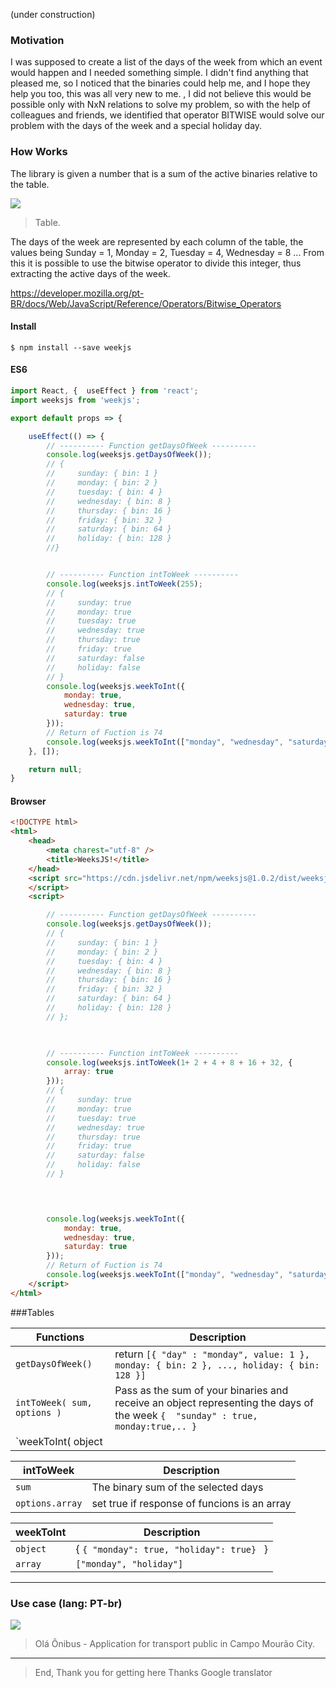 (under construction)

### Motivation

I was supposed to create a list of the days of the week from which an event would happen and I needed something simple. I didn't find anything that pleased me, so I noticed that the binaries could help me, and I hope they help you too, this was all very new to me. , I did not believe this would be possible only with NxN relations to solve my problem, so with the help of colleagues and friends, we identified that operator BITWISE would solve our problem with the days of the week and a special holiday day.

### How Works

The library is given a number that is a sum of the active binaries relative to the table.

[![](https://pplware.sapo.pt/wp-content/uploads/2013/01/cidr_00_thumb.jpg)](https://pplware.sapo.pt/wp-content/uploads/2013/01/cidr_00_thumb.jpg "Public image")
> Table.

The days of the week are represented by each column of the table, the values ​​being Sunday = 1, Monday = 2, Tuesday = 4,
Wednesday = 8 ...
From this it is possible to use the bitwise operator to divide this integer, thus extracting the active days of the week.

https://developer.mozilla.org/pt-BR/docs/Web/JavaScript/Reference/Operators/Bitwise_Operators


#### Install

`$ npm install --save weekjs`

#### ES6

```js
import React, {  useEffect } from 'react';
import weeksjs from 'weekjs';

export default props => {

	useEffect(() => {
		// ---------- Function getDaysOfWeek ---------- 
        console.log(weeksjs.getDaysOfWeek());
        // {
        //     sunday: { bin: 1 }
        //     monday: { bin: 2 }
        //     tuesday: { bin: 4 }
        //     wednesday: { bin: 8 }
        //     thursday: { bin: 16 }
        //     friday: { bin: 32 }
        //     saturday: { bin: 64 }
        //     holiday: { bin: 128 }
        //}


        // ---------- Function intToWeek ---------- 
        console.log(weeksjs.intToWeek(255);
        // {
        //     sunday: true
        //     monday: true
        //     tuesday: true
        //     wednesday: true
        //     thursday: true
        //     friday: true        
        //     saturday: false
        //     holiday: false
        // } 
        console.log(weeksjs.weekToInt({
            monday: true,
            wednesday: true,
            saturday: true
        }));
        // Return of Fuction is 74
        console.log(weeksjs.weekToInt(["monday", "wednesday", "saturday"]));
	}, []);

	return null;
}
```

#### Browser

```html
<!DOCTYPE html>
<html>
    <head>
        <meta charest="utf-8" />
        <title>WeeksJS!</title>
    </head>
	<script src="https://cdn.jsdelivr.net/npm/weeksjs@1.0.2/dist/weeksjs.umd.js">
    </script>
    <script>

        // ---------- Function getDaysOfWeek ---------- 
        console.log(weeksjs.getDaysOfWeek());
        // {
        //     sunday: { bin: 1 }
        //     monday: { bin: 2 }
        //     tuesday: { bin: 4 }
        //     wednesday: { bin: 8 }
        //     thursday: { bin: 16 }
        //     friday: { bin: 32 }
        //     saturday: { bin: 64 }
        //     holiday: { bin: 128 }
        // };

        

        // ---------- Function intToWeek ---------- 
        console.log(weeksjs.intToWeek(1+ 2 + 4 + 8 + 16 + 32, {
            array: true
        }));
        // {
        //     sunday: true
        //     monday: true
        //     tuesday: true
        //     wednesday: true
        //     thursday: true
        //     friday: true        
        //     saturday: false
        //     holiday: false
        // } 

        


        console.log(weeksjs.weekToInt({
            monday: true,
            wednesday: true,
            saturday: true
        }));
        // Return of Fuction is 74
        console.log(weeksjs.weekToInt(["monday", "wednesday", "saturday"]));
    </script>
</html>
```
                    
###Tables

| Functions | Description                    |
| ------------- | ------------------------------ |
| `getDaysOfWeek()`      |  return `[{ "day" : "monday", value: 1 }, monday: { bin: 2 }, ..., holiday: { bin: 128 }]`	     |
| `intToWeek( sum, options )`   | Pass as the sum of your binaries and receive an object representing the days of the week  `{  "sunday" : true, monday:true,.. }`   |
| `weekToInt( object || array )`   | Search the binary values ​​of the entered days and perform a sum.  `int`   |

| intToWeek | Description                    |
| ------------- | ------------------------------ |
| `sum`      |  The binary sum of the selected days |
| `options.array`   |  set true if response of funcions is an array  |

| weekToInt | Description                    |
| ------------- | ------------------------------ |
| `object`      |  { `{ "monday": true, "holiday": true} ` } |
| `array`   |  `["monday", "holiday"]`  |

----

### Use case (lang: PT-br)


[![](https://i.ibb.co/JCJQjCr/print.png)](https://i.ibb.co/JCJQjCr/print.png "Olá Ônibus - Application for transport public in Campo Mourão City.")
> Olá Ônibus - Application for transport public in Campo Mourão City.
                
----

> End, Thank you for getting here 
> Thanks Google translator

